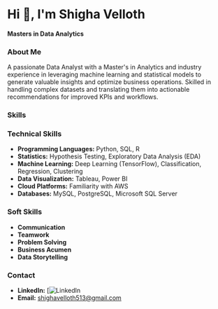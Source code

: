 # Hi 👋, I'm Shigha Velloth

**Masters in Data Analytics**

### About Me
A passionate Data Analyst with a Master's in Analytics and industry experience in leveraging machine learning and statistical models to generate valuable insights and optimize business operations. Skilled in handling complex datasets and translating them into actionable recommendations for improved KPIs and workflows.

### Skills
### Technical Skills
* **Programming Languages:** Python, SQL, R
* **Statistics:** Hypothesis Testing, Exploratory Data Analysis (EDA)
* **Machine Learning:** Deep Learning (TensorFlow), Classification, Regression, Clustering
* **Data Visualization:** Tableau, Power BI
* **Cloud Platforms:** Familiarity with AWS
* **Databases:** MySQL, PostgreSQL, Microsoft SQL Server 

### Soft Skills
* **Communication**
* **Teamwork**
* **Problem Solving**
* **Business Acumen**
* **Data Storytelling**

### Contact
* **LinkedIn:** [![[LinkedIn](https://img.shields.io/badge/LinkedIn-blue?style=flat-square&logo=linkedin&logoColor=white)](https://www.linkedin.com/in/shighavelloth/)
* **Email:** shighavelloth513@gmail.com

